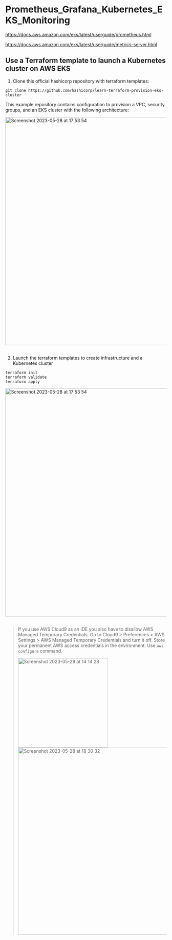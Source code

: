 # Prometheus_Grafana_Kubernetes_EKS_Monitoring

https://docs.aws.amazon.com/eks/latest/userguide/prometheus.html

https://docs.aws.amazon.com/eks/latest/userguide/metrics-server.html

## Use a Terraform template to launch a Kubernetes cluster on AWS EKS

1. Clone this official hashicorp repository with terraform templates:


```
git clone https://github.com/hashicorp/learn-terraform-provision-eks-cluster
```

This example repository contains configuration to provision a VPC, security groups, and an EKS cluster with the following architecture:

<img width="711" alt="Screenshot 2023-05-28 at 17 53 54" src="https://github.com/otammato/Prometheus_Grafana_Kubernetes_EKS_Monitoring/assets/104728608/9ac1f30e-7b2c-4b7c-bcca-95de95b03e04">

<br>
<br>

2. Launch the terraform templates to create infrastructure and a Kubernetes cluster

```
terraform init
terraform validate
terraform apply
```

<img width="711" alt="Screenshot 2023-05-28 at 17 53 54" src="https://github.com/otammato/Prometheus_Grafana_Kubernetes_EKS_Monitoring/assets/104728608/05c90361-fa22-4b15-8f28-0071bc700691">

<br>
<br>

> If you use AWS Cloud9 as an IDE you also have to disallow AWS Managed Temporary Credentials.
> Go to Cloud9 > Preferences > AWS Settings > AWS Managed Temporary Credentials and turn it off.
> Store your permanent AWS access credentials in the environment. Use ```aws configure``` command.
> 
> <img width="279" alt="Screenshot 2023-05-28 at 14 14 28" src="https://github.com/otammato/Prometheus_Grafana_Kubernetes_EKS_Monitoring/assets/104728608/34f3028e-3fed-4baf-b2af-b1180ea5e5b5">
> <br>
> <img width="584" alt="Screenshot 2023-05-28 at 18 30 32" src="https://github.com/otammato/Prometheus_Grafana_Kubernetes_EKS_Monitoring/assets/104728608/9e0c2e9f-1fba-4496-b28f-798ea60070f2">


